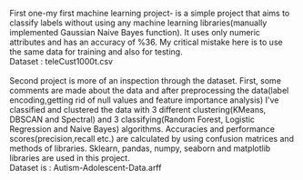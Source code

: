 First one-my first machine learning project- is a simple project that aims to classify labels without using any machine learning libraries(manually implemented Gaussian Naive Bayes function). It uses only numeric attributes and has an accuracy of %36. My critical mistake here is to use the same data for training and also for testing. \
Dataset : teleCust1000t.csv \
\
Second project is more of an inspection through the dataset. First, some comments are made about the data and after preprocessing the data(label encoding,getting rid of null values and feature importance analysis) I've classified and clustered the data with 3 different clustering(KMeans, DBSCAN and Spectral) and 3 classifying(Random Forest, Logistic Regression and Naive Bayes) algorithms. Accuracies and performance scores(precision,recall etc.) are calculated by using confusion matrices and methods of libraries. Sklearn, pandas, numpy, seaborn and matplotlib libraries are used in this project. \
Dataset is : Autism-Adolescent-Data.arff
